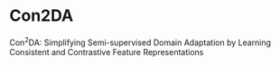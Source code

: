 # Con2DA
Con$^2$DA: Simplifying Semi-supervised Domain Adaptation by Learning Consistent and Contrastive Feature Representations
